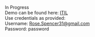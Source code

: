 In Progress
<br />
Demo can be found here: <a href="https://itil.iqbal.one">ITIL</a>
<br />
Use credentials as provided:
<br />Username: Rose.Spencer31@gmail.com
<br />Password: password
